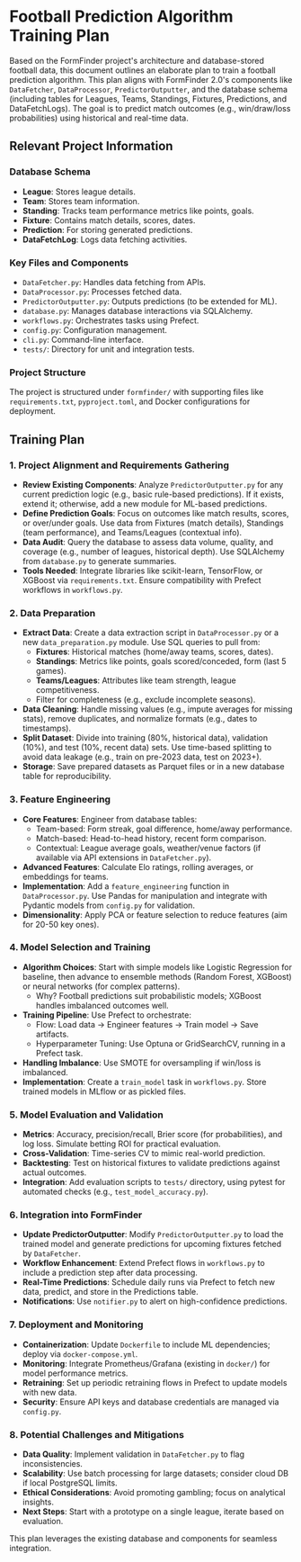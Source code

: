 # Football Prediction Algorithm Training Plan

Based on the FormFinder project's architecture and database-stored football data, this document outlines an elaborate plan to train a football prediction algorithm. This plan aligns with FormFinder 2.0's components like `DataFetcher`, `DataProcessor`, `PredictorOutputter`, and the database schema (including tables for Leagues, Teams, Standings, Fixtures, Predictions, and DataFetchLogs). The goal is to predict match outcomes (e.g., win/draw/loss probabilities) using historical and real-time data.

## Relevant Project Information

### Database Schema
- **League**: Stores league details.
- **Team**: Stores team information.
- **Standing**: Tracks team performance metrics like points, goals.
- **Fixture**: Contains match details, scores, dates.
- **Prediction**: For storing generated predictions.
- **DataFetchLog**: Logs data fetching activities.

### Key Files and Components
- `DataFetcher.py`: Handles data fetching from APIs.
- `DataProcessor.py`: Processes fetched data.
- `PredictorOutputter.py`: Outputs predictions (to be extended for ML).
- `database.py`: Manages database interactions via SQLAlchemy.
- `workflows.py`: Orchestrates tasks using Prefect.
- `config.py`: Configuration management.
- `cli.py`: Command-line interface.
- `tests/`: Directory for unit and integration tests.

### Project Structure
The project is structured under `formfinder/` with supporting files like `requirements.txt`, `pyproject.toml`, and Docker configurations for deployment.

## Training Plan

### 1. Project Alignment and Requirements Gathering
- **Review Existing Components**: Analyze `PredictorOutputter.py` for any current prediction logic (e.g., basic rule-based predictions). If it exists, extend it; otherwise, add a new module for ML-based predictions.
- **Define Prediction Goals**: Focus on outcomes like match results, scores, or over/under goals. Use data from Fixtures (match details), Standings (team performance), and Teams/Leagues (contextual info).
- **Data Audit**: Query the database to assess data volume, quality, and coverage (e.g., number of leagues, historical depth). Use SQLAlchemy from `database.py` to generate summaries.
- **Tools Needed**: Integrate libraries like scikit-learn, TensorFlow, or XGBoost via `requirements.txt`. Ensure compatibility with Prefect workflows in `workflows.py`.

### 2. Data Preparation
- **Extract Data**: Create a data extraction script in `DataProcessor.py` or a new `data_preparation.py` module. Use SQL queries to pull from:
  - **Fixtures**: Historical matches (home/away teams, scores, dates).
  - **Standings**: Metrics like points, goals scored/conceded, form (last 5 games).
  - **Teams/Leagues**: Attributes like team strength, league competitiveness.
  - Filter for completeness (e.g., exclude incomplete seasons).
- **Data Cleaning**: Handle missing values (e.g., impute averages for missing stats), remove duplicates, and normalize formats (e.g., dates to timestamps).
- **Split Dataset**: Divide into training (80%, historical data), validation (10%), and test (10%, recent data) sets. Use time-based splitting to avoid data leakage (e.g., train on pre-2023 data, test on 2023+).
- **Storage**: Save prepared datasets as Parquet files or in a new database table for reproducibility.

### 3. Feature Engineering
- **Core Features**: Engineer from database tables:
  - Team-based: Form streak, goal difference, home/away performance.
  - Match-based: Head-to-head history, recent form comparison.
  - Contextual: League average goals, weather/venue factors (if available via API extensions in `DataFetcher.py`).
- **Advanced Features**: Calculate Elo ratings, rolling averages, or embeddings for teams.
- **Implementation**: Add a `feature_engineering` function in `DataProcessor.py`. Use Pandas for manipulation and integrate with Pydantic models from `config.py` for validation.
- **Dimensionality**: Apply PCA or feature selection to reduce features (aim for 20-50 key ones).

### 4. Model Selection and Training
- **Algorithm Choices**: Start with simple models like Logistic Regression for baseline, then advance to ensemble methods (Random Forest, XGBoost) or neural networks (for complex patterns).
  - Why? Football predictions suit probabilistic models; XGBoost handles imbalanced outcomes well.
- **Training Pipeline**: Use Prefect to orchestrate:
  - Flow: Load data → Engineer features → Train model → Save artifacts.
  - Hyperparameter Tuning: Use Optuna or GridSearchCV, running in a Prefect task.
- **Handling Imbalance**: Use SMOTE for oversampling if win/loss is imbalanced.
- **Implementation**: Create a `train_model` task in `workflows.py`. Store trained models in MLflow or as pickled files.

### 5. Model Evaluation and Validation
- **Metrics**: Accuracy, precision/recall, Brier score (for probabilities), and log loss. Simulate betting ROI for practical evaluation.
- **Cross-Validation**: Time-series CV to mimic real-world prediction.
- **Backtesting**: Test on historical fixtures to validate predictions against actual outcomes.
- **Integration**: Add evaluation scripts to `tests/` directory, using pytest for automated checks (e.g., `test_model_accuracy.py`).

### 6. Integration into FormFinder
- **Update PredictorOutputter**: Modify `PredictorOutputter.py` to load the trained model and generate predictions for upcoming fixtures fetched by `DataFetcher`.
- **Workflow Enhancement**: Extend Prefect flows in `workflows.py` to include a prediction step after data processing.
- **Real-Time Predictions**: Schedule daily runs via Prefect to fetch new data, predict, and store in the Predictions table.
- **Notifications**: Use `notifier.py` to alert on high-confidence predictions.

### 7. Deployment and Monitoring
- **Containerization**: Update `Dockerfile` to include ML dependencies; deploy via `docker-compose.yml`.
- **Monitoring**: Integrate Prometheus/Grafana (existing in `docker/`) for model performance metrics.
- **Retraining**: Set up periodic retraining flows in Prefect to update models with new data.
- **Security**: Ensure API keys and database credentials are managed via `config.py`.

### 8. Potential Challenges and Mitigations
- **Data Quality**: Implement validation in `DataFetcher.py` to flag inconsistencies.
- **Scalability**: Use batch processing for large datasets; consider cloud DB if local PostgreSQL limits.
- **Ethical Considerations**: Avoid promoting gambling; focus on analytical insights.
- **Next Steps**: Start with a prototype on a single league, iterate based on evaluation.

This plan leverages the existing database and components for seamless integration.